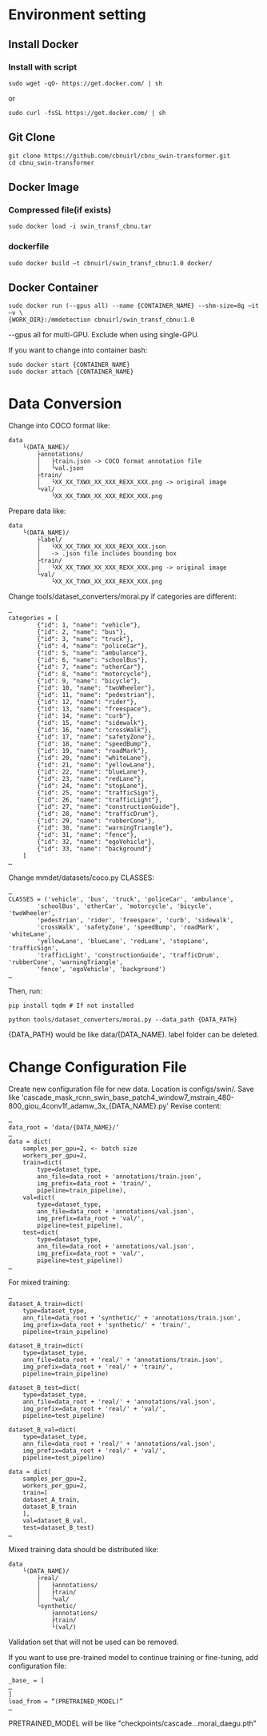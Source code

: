 # Environment setting

## Install Docker

### Install with script

```
sudo wget -qO- https://get.docker.com/ | sh
```
or
```
sudo curl -fsSL https://get.docker.com/ | sh
```

## Git Clone

```
git clone https://github.com/cbnuirl/cbnu_swin-transformer.git
cd cbnu_swin-transformer
```

## Docker Image

### Compressed file(if exists)

```
sudo docker load -i swin_transf_cbnu.tar
```

### dockerfile

```
sudo docker build –t cbnuirl/swin_transf_cbnu:1.0 docker/
```

## Docker Container

```
sudo docker run (--gpus all) --name {CONTAINER_NAME} --shm-size=8g –it –v \
{WORK_DIR}:/mmdetection cbnuirl/swin_transf_cbnu:1.0
```

--gpus all for multi-GPU. Exclude when using single-GPU.

If you want to change into container bash:
```
sudo docker start {CONTAINER_NAME}
sudo docker attach {CONTAINER_NAME}
```

# Data Conversion

Change into COCO format like:
```
data
	└(DATA_NAME)/
		├annotations/
		│	├train.json -> COCO format annotation file
		│	└val.json
		├train/
		│	└XX_XX_TXWX_XX_XXX_REXX_XXX.png -> original image
		└val/
			└XX_XX_TXWX_XX_XXX_REXX_XXX.png
```

Prepare data like:
```
data
	└(DATA_NAME)/
		├label/
		│	└XX_XX_TXWX_XX_XXX_REXX_XXX.json
		│	-> .json file includes bounding box
		├train/
		│	└XX_XX_TXWX_XX_XXX_REXX_XXX.png -> original image
		└val/
			└XX_XX_TXWX_XX_XXX_REXX_XXX.png
```

Change tools/dataset_converters/morai.py if categories are different:
```
…
categories = [
        {"id": 1, "name": "vehicle"},
        {"id": 2, "name": "bus"},
        {"id": 3, "name": "truck"},
        {"id": 4, "name": "policeCar"},
        {"id": 5, "name": "ambulance"},
        {"id": 6, "name": "schoolBus"},
        {"id": 7, "name": "otherCar"},
        {"id": 8, "name": "motorcycle"},
        {"id": 9, "name": "bicycle"},
        {"id": 10, "name": "twoWheeler"},
        {"id": 11, "name": "pedestrian"},
        {"id": 12, "name": "rider"},
        {"id": 13, "name": "freespace"},
        {"id": 14, "name": "curb"},
        {"id": 15, "name": "sidewalk"},
        {"id": 16, "name": "crossWalk"},
        {"id": 17, "name": "safetyZone"},
        {"id": 18, "name": "speedBump"},
        {"id": 19, "name": "roadMark"},
        {"id": 20, "name": "whiteLane"},
        {"id": 21, "name": "yellowLane"},
        {"id": 22, "name": "blueLane"},
        {"id": 23, "name": "redLane"},
        {"id": 24, "name": "stopLane"},
        {"id": 25, "name": "trafficSign"},
        {"id": 26, "name": "trafficLight"},
        {"id": 27, "name": "constructionGuide"},
        {"id": 28, "name": "trafficDrum"},
        {"id": 29, "name": "rubberCone"},
        {"id": 30, "name": "warningTriangle"},
        {"id": 31, "name": "fence"},
        {"id": 32, "name": "egoVehicle"},
        {"id": 33, "name": "background"}
    ]
…
```

Change mmdet/datasets/coco.py CLASSES:
```
…
CLASSES = ('vehicle', 'bus', 'truck', 'policeCar', 'ambulance',
		'schoolBus', 'otherCar', 'motorcycle', 'bicycle', 'twoWheeler',
		'pedestrian', 'rider', 'freespace', 'curb', 'sidewalk',
		'crossWalk', 'safetyZone', 'speedBump', 'roadMark', 'whiteLane',
		'yellowLane', 'blueLane', 'redLane', 'stopLane', 'trafficSign',
		'trafficLight', 'constructionGuide', 'trafficDrum', 'rubberCone', 'warningTriangle',
		'fence', 'egoVehicle', 'background')
…
```

Then, run:
```
pip install tqdm # If not installed
```
```
python tools/dataset_converters/morai.py --data_path {DATA_PATH}
```

{DATA_PATH} would be like data/(DATA_NAME). label folder can be deleted.

# Change Configuration File

Create new configuration file for new data. Location is configs/swin/.
Save like 'cascade_mask_rcnn_swin_base_patch4_window7_mstrain_480-800_giou_4conv1f_adamw_3x_{DATA_NAME}.py'
Revise content:
```
…
data_root = ‘data/{DATA_NAME}/’
…
data = dict(
    samples_per_gpu=2, <- batch size
    workers_per_gpu=2,
    train=dict(
        type=dataset_type,
        ann_file=data_root + 'annotations/train.json',
        img_prefix=data_root + 'train/',
        pipeline=train_pipeline),
    val=dict(
        type=dataset_type,
        ann_file=data_root + 'annotations/val.json',
        img_prefix=data_root + 'val/',
        pipeline=test_pipeline),
    test=dict(
        type=dataset_type,
        ann_file=data_root + 'annotations/val.json',
        img_prefix=data_root + 'val/',
        pipeline=test_pipeline))
…
```

For mixed training:
```
…
dataset_A_train=dict(
    type=dataset_type,
    ann_file=data_root + 'synthetic/' + 'annotations/train.json',
    img_prefix=data_root + 'synthetic/' + 'train/',
    pipeline=train_pipeline)

dataset_B_train=dict(
    type=dataset_type,
    ann_file=data_root + 'real/' + 'annotations/train.json',
    img_prefix=data_root + 'real/' + 'train/',
    pipeline=train_pipeline)

dataset_B_test=dict(
    type=dataset_type,
    ann_file=data_root + 'real/' + 'annotations/val.json',
    img_prefix=data_root + 'real/' + 'val/',
    pipeline=test_pipeline)

dataset_B_val=dict(
    type=dataset_type,
    ann_file=data_root + 'real/' + 'annotations/val.json',
    img_prefix=data_root + 'real/' + 'val/',
    pipeline=test_pipeline)

data = dict(
    samples_per_gpu=2,
    workers_per_gpu=2,
    train=[
	dataset_A_train,
	dataset_B_train
    ],
    val=dataset_B_val,
    test=dataset_B_test)
…
```

Mixed training data should be distributed like:
```
data
	└(DATA_NAME)/
		├real/
		│	├annotations/
		│	├train/
		│	└val/
		└synthetic/
			├annotations/
			├train/
			└(val/)
```
Validation set that will not be used can be removed.

If you want to use pre-trained model to continue training or fine-tuning, add configuration file:
```
_base_ = [
…
]
load_from = “(PRETRAINED_MODEL)”
…
```
PRETRAINED_MODEL will be like "checkpoints/cascade…morai_daegu.pth"
